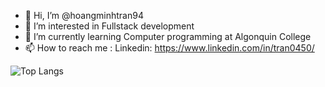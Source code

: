 - 👋 Hi, I’m @hoangminhtran94
- 👀 I’m interested in Fullstack development
- 🌱 I’m currently learning Computer programming at Algonquin College
- 📫 How to reach me : Linkedin: https://www.linkedin.com/in/tran0450/ 

<!---
hoangminhtran94/hoangminhtran94 is a ✨ special ✨ repository because its `README.md` (this file) appears on your GitHub profile.
You can click the Preview link to take a look at your changes.
--->
![Top Langs](https://github-readme-stats.vercel.app/api/top-langs/?username=hoangminhtran94&langs_count=10)
